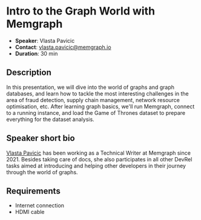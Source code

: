 # Intro to the Graph World with Memgraph

- __Speaker__: Vlasta Pavicic
- __Contact__: vlasta.pavicic@memgraph.io
- __Duration__: 30 min

## Description

In this presentation, we will dive into the world of graphs and graph databases, and learn how to tackle the most interesting challenges in the area of fraud detection, supply chain management, network resource optimisation, etc. After learning graph basics, we'll run Memgraph, connect to a running instance, and load the Game of Thrones dataset to prepare everything for the dataset analysis.

## Speaker short bio

[Vlasta Pavicic](https://www.linkedin.com/in/vlastapavicic/) has been working as a Technical Writer at Memgraph since 2021. Besides taking care of docs, she also participates in all other DevRel tasks aimed at introducing and helping other developers in their journey through the world of graphs.

## Requirements
- Internet connection
- HDMI cable






